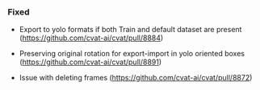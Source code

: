### Fixed

- Export to yolo formats if both Train and default dataset are present
  (<https://github.com/cvat-ai/cvat/pull/8884>)

- Preserving original rotation for export-import in yolo oriented boxes
  (<https://github.com/cvat-ai/cvat/pull/8891>)

- Issue with deleting frames
  (<https://github.com/cvat-ai/cvat/pull/8872>)

